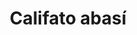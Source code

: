 ﻿---
title: "Califato abasí"
permalink: periodes_538.html
layout: periode
dataInici: 750
dataFi: 1258
sidebar: periodes
pares:
  - id: 159
    title: "Expansión del Islam"
    dataInici: "(632)"
    dataFi: "(1250)"

fills:
jocsPrincipals:
jocsEscenaris:
  - title: "Alhambra"
    bggId: 6249
    dataInici: 
    dataFi: 

jocsEpoca:
jocsEpocaEscenaris:
---
